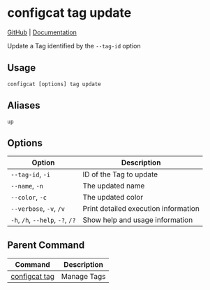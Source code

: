 # configcat tag update
[GitHub](https://github.com/configcat/cli) | [Documentation](https://configcat.com/docs/advanced/cli)

Update a Tag identified by the `--tag-id` option
## Usage
```
configcat [options] tag update
```
## Aliases
`up`
## Options
| Option | Description |
| ------ | ----------- |
| `--tag-id`, `-i` | ID of the Tag to update |
| `--name`, `-n` | The updated name |
| `--color`, `-c` | The updated color |
| `--verbose`, `-v`, `/v` | Print detailed execution information |
| `-h`, `/h`, `--help`, `-?`, `/?` | Show help and usage information |
## Parent Command
| Command | Description |
| ------ | ----------- |
| [configcat tag](configcat-tag.md) | Manage Tags |
